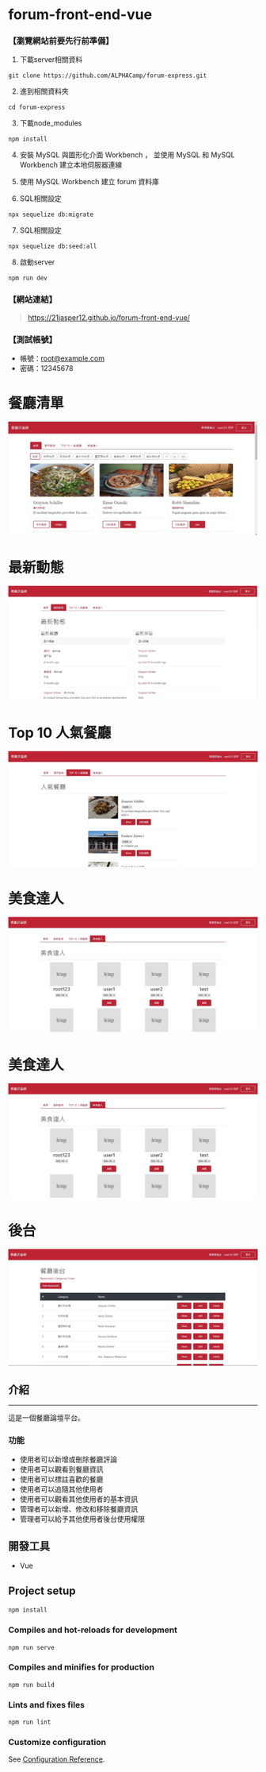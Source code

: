 # forum-front-end-vue

### 【瀏覽網站前要先行前準備】

1. 下載server相關資料
```
git clone https://github.com/ALPHACamp/forum-express.git
```

2. 進到相關資料夾
```
cd forum-express
```

3. 下載node_modules
```
npm install
```

4. 安裝 MySQL 與圖形化介面 Workbench ， 並使用 MySQL 和 MySQL Workbench 建立本地伺服器連線


5. 使用 MySQL Workbench 建立 forum 資料庫


6. SQL相關設定
```
npx sequelize db:migrate
```

7. SQL相關設定
```
npx sequelize db:seed:all
```

8. 啟動server
```
npm run dev
```


### 【網站連結】
> https://21jasper12.github.io/forum-front-end-vue/


### 【測試帳號】
* 帳號：root@example.com
* 密碼：12345678

# 餐廳清單
![image](https://github.com/21Jasper12/forum-front-end-vue/blob/main/src/image/front-end-vue.jpg)

# 最新動態
![image](https://github.com/21Jasper12/forum-front-end-vue/blob/main/src/image/RestaurantFeeds.jpg)

# Top 10 人氣餐廳
![image](https://github.com/21Jasper12/forum-front-end-vue/blob/main/src/image/RestaurantTop.jpg)

# 美食達人
![image](https://github.com/21Jasper12/forum-front-end-vue/blob/main/src/image/UserTop.jpg)

# 美食達人
![image](https://github.com/21Jasper12/forum-front-end-vue/blob/main/src/image/UserTop.jpg)

# 後台
![image](https://github.com/21Jasper12/forum-front-end-vue/blob/main/src/image/AdminRestaurants.jpg)

## 介紹
---
這是一個餐廳論壇平台。

###  功能
* 使用者可以新增或刪除餐廳評論
* 使用者可以觀看到餐廳資訊
* 使用者可以標註喜歡的餐廳
* 使用者可以追隨其他使用者
* 使用者可以觀看其他使用者的基本資訊
* 管理者可以新增、修改和移除餐廳資訊
* 管理者可以給予其他使用者後台使用權限

## 開發工具
* Vue

## Project setup
```
npm install
```

### Compiles and hot-reloads for development
```
npm run serve
```

### Compiles and minifies for production
```
npm run build
```

### Lints and fixes files
```
npm run lint
```

### Customize configuration
See [Configuration Reference](https://cli.vuejs.org/config/).
